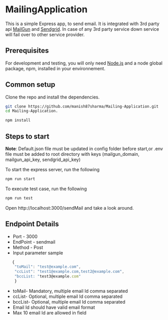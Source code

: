 # MailingApplication
This is a simple Express app, to send email. It is integrated with 3rd party api [MailGun](https://documentation.mailgun.com/en/latest/api_reference.html) and [Sendgrid](https://sendgrid.com/docs/API_Reference/index.html).
In case of any 3rd party service down service will fail over to other service provider.

## Prerequisites
For development and testing, you will only need [Node.js](https://nodejs.org/en/) and a node global package, npm, installed in your environnement.
    
## Common setup
Clone the repo and install the dependencies.

```bash
git clone https://github.com/manish87sharma/Mailing-Application.git
cd Mailing-Application.
```

```bash
npm install
```
## Steps to start
**Note**: Default.json file must be updated in config folder before start,or .env file must be added to root directory with keys
(mailgun_domain, mailgun_api_key, sendgrid_api_key)

To start the express server, run the following

```bash
npm run start
```
To execute test case, run the following
```bash
npm run test
```
Open http://localhost:3000/sendMail and take a look around.

## Endpoint Details
* Port - 3000
* EndPoint - sendmail
* Method - Post
* Input parameter sample
```javascript
   {
    "toMail": "test@example.com",
    "ccList": "test1@example.com,test2@example.com",
    "bccList: "test3@example.com"
    }
```
* toMail-  Mandatory, multiple email Id comma separated
* ccList-  Optional,  multiple email Id comma separated
* bccList- Optional,  multiple email Id comma separated
* Email Id should have valid email format 
* Max 10 email Id are allowed in field




